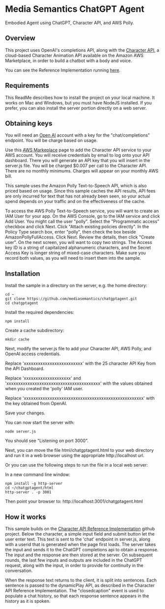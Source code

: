 # Media Semantics ChatGPT Agent
Embodied Agent using ChatGPT, Character API, and AWS Polly.

## Overview
This project uses OpenAI's completions API, along with the [Character API](https://aws.amazon.com/marketplace/pp/B06ZY1VBFZ), a cloud-based Character Animation API available on the Amazon AWS Marketplace, in order to build a chatbot with a body and voice.

You can see the Reference Implementation running [here](https://mediasemantics.com/chatgptagent.html). 

## Requirements
This ReadMe describes how to install the project on your local machine. It works on Mac and Windows, but you must have NodeJS installed.
If you prefer, you can also install the server portion directly on a web server.

## Obtaining keys
You will need an [Open AI](https://openai.com/) account with a key for the "chat/completions" endpoint. You will be charge based on usage.

Use this [AWS Markeplace](https://aws.amazon.com/marketplace/pp/B06ZY1VBFZ) page to add the
Character API service to your AWS account. You will receive credentials by email to log onto your API dashboard. There you will generate an API key that you will insert in the server.js file. You will be charged $0.007 per call to the Character API. There are no monthly minimums. 
Charges will appear on your monthly AWS bill. 

This sample uses the Amazon Polly Text-to-Speech API, which is also priced based on usage. 
Since this sample caches the API results, API fees are only incurred for text that has not already been seen, so your actual spend depends on your traffic and on the effectiveness of the cache.

To access the AWS Polly Text-to-Speech service, you will want to create an IAM User for your app. On the AWS Console, go to the IAM service and click Add User. You might call the user "polly".
Select the "Programmatic access" checkbox and click Next. Click "Attach existing policies directly". In the Policy Type search box, enter "polly", then check the box beside AmazonPollyFullAccess. Click Next.
Review the details, then click "Create user". On the next screen, you will want to copy two strings. The Access key ID is a string of capitalized alphanumeric characters, and the Secret Access Key is longer string
of mixed-case characters. Make sure you record both values, as you will need to insert them into the sample.

## Installation
Install the sample in a directory on the server, e.g. the home directory:
```
cd ~  
git clone https://github.com/mediasemantics/chatgptagent.git  
cd chatgptagent
```

Install the required dependencies:
```
npm install
```

Create a cache subdirectory:
```
mkdir cache
```

Next, modify the server.js file to add your Character API, AWS Polly, and OpenAI access credentials.

Replace 'xxxxxxxxxxxxxxxxxxxxxxxxx' with the 25 character API Key from the API Dashboard.

Replace 'xxxxxxxxxxxxxxxxxxxx' and 'xxxxxxxxxxxxxxxxxxxxxxxxxxxxxxxxxxxxxxxx' with the values obtained when you created the 'polly' IAM user.

Replace 'xxxxxxxxxxxxxxxxxxxxxxxxxxxxxxxxxxxxxxxxxxxxxxxxxxx' with the key obtained from OpenAI.

Save your changes.

You can now start the server with:
```
node server.js
```
You should see "Listening on port 3000".

Next, you can move the file html/chatgptagent.html to your web directory and run it in a web browser using the appropriate http://localhost url. 

Or you can use the following steps to run the file in a local web server:

In a new command line window:
```
npm install -g http-server
cd ~/chatgptagent/html
http-server . -p 3001
```
Then point your browser to: http://localhost:3001/chatgptagent.html


## How it works

This sample builds on the [Character API Reference Implementation](https://github.com/mediasemantics/charapi) github project. Below the character, a simple input field and submit button let the user enter text. This text is sent to the 'chat' endpoint in server.js, along with a userid that is generated when the page first loads. The server takes the input and sends it to the ChatGPT completions api to obtain a response. The input and the response are then stored at the server. On subsequent rounds, the last few inputs and outputs are included in the ChatGPT request, along with the input, in order to provide for continuity in the conversation.

When the response text returns to the client, it is split into sentences. Each sentence is passed to the dynamicPlay API, as described in the Character API Reference Implementation. The "closedcaption" event is used to populate a chat history, so that each response sentence appears in the history as it is spoken.




